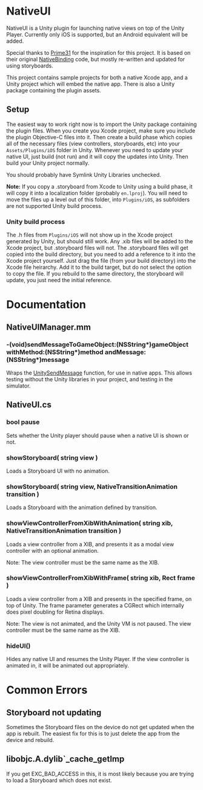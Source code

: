 NativeUI
========

NativeUI is a Unity plugin for launching native views on top of the Unity Player. 
Currently only iOS is supported, but an Android equivalent will be added.

Special thanks to [Prime31](http://www.prime31.com) for the inspiration for this project. It is 
based on their original 
[NativeBinding](https://github.com/prime31/P31UnityAddOns/tree/faca2ae8a7f38374b8a93b8e7d828fcf979b9bda) 
code, but mostly re-written and updated for using storyboards.

This project contains sample projects for both a native Xcode app, and a Unity project 
which will embed the native app. There is also a Unity package containing the plugin assets.


Setup
-----

The easiest way to work right now is to import the Unity package containing the plugin files.
When you create you Xcode project, make sure you include the plugin Objective-C files into it. Then 
create a build phase which copies all of the necessary files (view controllers, storyboards, etc) into
your `Assets/Plugins/iOS` folder in Unity. Whenever you need to update your native UI, just build (not run)
and it will copy the updates into Unity. Then build your Unity project normally.

You should probably have Symlink Unity Libraries unchecked. 


**Note:** If you copy a .storyboard from Xcode to Unity using a build phase, it will copy it into a localization
 folder (probably `en.lproj`). You will need to move the files up a level out of this folder, into `Plugins/iOS`, as 
subfolders are not supported Unity build process. 

### Unity build process

The .h files from `Plugins/iOS` will not show up in the Xcode project generated by Unity, but should still work. 
Any .xib files will be added to the Xcode project, but .storyboard files will not. The .storyboard files will 
get copied into the build directory, but you need to add a reference to it into the Xcode project yourself. Just 
drag the file (from your build directory) into the Xcode file heirarchy. Add it to the build target, but do not 
select the option to copy the file. If you rebuild to the same directory, the storyboard will update, you just 
need the initial reference. 



Documentation
=============

NativeUIManager.mm
------------------

### -(void)sendMessageToGameObject:(NSString*)gameObject withMethod:(NSString*)method andMessage:(NSString*)message

Wraps the [UnitySendMessage](http://docs.unity3d.com/Documentation/Manual/PluginsForIOS.html) function, for use in 
native apps. This allows testing without the Unity libraries in your project, and testing in the simulator. 



NativeUI.cs
-----------

### bool pause

Sets whether the Unity player should pause when a native UI is shown or not.


### showStoryboard( string view )

Loads a Storyboard UI with no animation. 


### showStoryboard( string view, NativeTransitionAnimation transition ) 

Loads a Storyboard with the animation defined by transition. 


### showViewControllerFromXibWithAnimation( string xib, NativeTransitionAnimation transition ) 

Loads a view controller from a XIB, and presents it as a modal view controller with an 
optional animation. 

Note: The view controller must be the same name as the XIB.


### showViewControllerFromXibWithFrame( string xib, Rect frame )

Loads a view controller from a XIB and presents in the specified frame, on top of Unity. The frame 
parameter generates a CGRect which internally does pixel doubling for Retina displays. 

Note: The view is not animated, and the Unity VM is not paused. The view controller must be the 
same name as the XIB. 


### hideUI()

Hides any native UI and resumes the Unity Player. If the view controller is animated in, it will be animated out appropriately. 



Common Errors
=============

Storyboard not updating
-----------------------

Sometimes the Storyboard files on the device do not get updated when the app is rebuilt. The easiest fix for this is
to just delete the app from the device and rebuild. 


libobjc.A.dylib`_cache_getImp
-----------------------------

If you get EXC_BAD_ACCESS in this, it is most likely because you are trying to load a Storyboard which does not exist.





